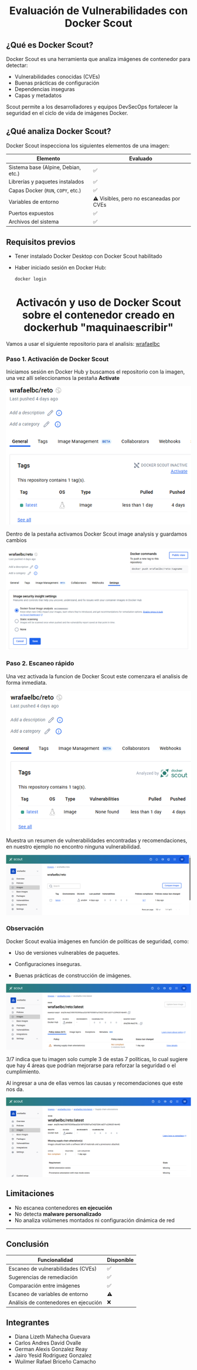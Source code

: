 <div align="center">
  <h1>Evaluación de Vulnerabilidades con Docker Scout</h1>
</div>

## ¿Qué es Docker Scout?

Docker Scout es una herramienta que analiza imágenes de contenedor para detectar:

- Vulnerabilidades conocidas (CVEs)
- Buenas prácticas de configuración
- Dependencias inseguras
- Capas y metadatos

Scout permite a los desarrolladores y equipos DevSecOps fortalecer la seguridad en el ciclo de vida de imágenes Docker.

## ¿Qué analiza Docker Scout?

Docker Scout inspecciona los siguientes elementos de una imagen:

| Elemento                | Evaluado |
|-------------------------|----------|
| Sistema base (Alpine, Debian, etc.) | ✅ |
| Librerías y paquetes instalados     | ✅ |
| Capas Docker (`RUN`, `COPY`, etc.) | ✅ |
| Variables de entorno               | ⚠️ Visibles, pero no escaneadas por CVEs |
| Puertos expuestos                 | ✅ |
| Archivos del sistema             | ✅ |


## Requisitos previos

- Tener instalado Docker Desktop con Docker Scout habilitado
- Haber iniciado sesión en Docker Hub:

  ```bash
  docker login
  ```

<div align="center">
  <h1>Activacón y uso de Docker Scout sobre el contenedor creado en dockerhub "maquinaescribir"</h1>
</div>

Vamos a usar el siguiente repositorio para el analisis: [wrafaelbc](https://hub.docker.com/r/wrafaelbc/reto)

### Paso 1. Activación de Docker Scout

Iniciamos sesión en Docker Hub y buscamos el repositorio con la imagen, una vez allí seleccionamos la pestaña **Activate**

![reto1](./images/reto1.png)

Dentro de la pestaña activamos Docker Scout image analysis y guardamos cambios

![reto2](./images/reto2.png)

### Paso 2. Escaneo rápido

Una vez activada la funcion de Docker Scout este comenzara el analisis de forma inmediata.

![reto3](./images/reto3.png)

Muestra un resumen de vulnerabilidades encontradas y recomendaciones, en nuestro ejemplo no encontro ninguna vulnerabilidad.

![reto4](./images/reto4.png)


### Observación

Docker Scout evalúa imágenes en función de políticas de seguridad, como:

- Uso de versiones vulnerables de paquetes.

- Configuraciones inseguras.

- Buenas prácticas de construcción de imágenes.

![reto5](./images/reto5.png)

3/7 indica que tu imagen solo cumple 3 de estas 7 políticas, lo cual sugiere que hay 4 áreas que podrían mejorarse para reforzar la seguridad o el cumplimiento.

Al ingresar a una de ellas vemos las causas y recomendaciones que este nos da.

![reto6](./images/reto6.png)

## Limitaciones

- No escanea contenedores **en ejecución**
- No detecta **malware personalizado**
- No analiza volúmenes montados ni configuración dinámica de red

---

## Conclusión

| Funcionalidad                       | Disponible |
|------------------------------------|------------|
| Escaneo de vulnerabilidades (CVEs) | ✅         |
| Sugerencias de remediación         | ✅         |
| Comparación entre imágenes         | ✅         |
| Escaneo de variables de entorno    | ⚠️         |
| Análisis de contenedores en ejecución | ❌     |

## Integrantes

- Diana Lizeth Mahecha Guevara  
- Carlos Andres David Ovalle  
- German Alexis Gonzalez Reay  
- Jairo Yesid Rodriguez Gonzalez  
- Wuilmer Rafael Briceño Camacho
